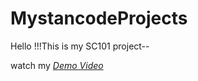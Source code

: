 # MystancodeProjects
Hello !!!This is my SC101 project--


watch my *[Demo Video](https://www.youtube.com/playlist?app=desktop&list=PL6FWNwNPGCE56gP3lxhYPLoUbqE_unUiP)*
